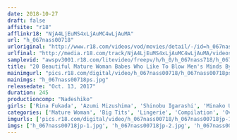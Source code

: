 ```yaml
---
date: 2018-10-27
draft: false
affsite: "r18"
afflinkr18: "NjA4LjEuMS4xLjAuMC4wLjAuMA"
url: "h_067nass00718"
urloriginal: "http://www.r18.com/videos/vod/movies/detail/-/id=h_067nass00718"
urlfinal: "http://media.r18.com/track/NjA4LjEuMS4xLjAuMC4wLjAuMA/videos/vod/movies/detail/-/id=h_067nass00718"
samplevid: "awspv3001.r18.com/litevideo/freepv/h/h_0/h_067nass718/h_067nass718_dmb_w.mp4"
title: "20 Beautiful Mature Woman Babes Who Like To Blow Men's Minds By Wearing Sexy Lingerie"
mainimgurl: "pics.r18.com/digital/video/h_067nass00718/h_067nass00718ps.jpg"
mainimgs: "h_067nass00718ps.jpg"
releasedate: "Oct. 13, 2017"
duration: 245
productioncomp: "Nadeshiko"
girls: ['Rina Fukada', 'Azumi Mizushima', 'Shinobu Igarashi', 'Minako Uchida', 'Kyoko Maki', 'Yurika Ota', 'Hitomi Honjo', 'Mao Hamasaki', 'Kurea Hasumi', 'Kaori Wakamatsu']
categories: ['Mature Woman', 'Big Tits', 'Lingerie', 'Compilation', 'Over 4 Hours', 'Hi-Def']
imgurls: ['pics.r18.com/digital/video/h_067nass00718/h_067nass00718jp-1.jpg', 'pics.r18.com/digital/video/h_067nass00718/h_067nass00718jp-2.jpg', 'pics.r18.com/digital/video/h_067nass00718/h_067nass00718jp-3.jpg', 'pics.r18.com/digital/video/h_067nass00718/h_067nass00718jp-4.jpg', 'pics.r18.com/digital/video/h_067nass00718/h_067nass00718jp-5.jpg', 'pics.r18.com/digital/video/h_067nass00718/h_067nass00718jp-6.jpg', 'pics.r18.com/digital/video/h_067nass00718/h_067nass00718jp-7.jpg', 'pics.r18.com/digital/video/h_067nass00718/h_067nass00718jp-8.jpg', 'pics.r18.com/digital/video/h_067nass00718/h_067nass00718jp-9.jpg', 'pics.r18.com/digital/video/h_067nass00718/h_067nass00718jp-10.jpg', 'pics.r18.com/digital/video/h_067nass00718/h_067nass00718jp-11.jpg', 'pics.r18.com/digital/video/h_067nass00718/h_067nass00718jp-12.jpg', 'pics.r18.com/digital/video/h_067nass00718/h_067nass00718jp-13.jpg', 'pics.r18.com/digital/video/h_067nass00718/h_067nass00718jp-14.jpg', 'pics.r18.com/digital/video/h_067nass00718/h_067nass00718jp-15.jpg', 'pics.r18.com/digital/video/h_067nass00718/h_067nass00718jp-16.jpg', 'pics.r18.com/digital/video/h_067nass00718/h_067nass00718jp-17.jpg', 'pics.r18.com/digital/video/h_067nass00718/h_067nass00718jp-18.jpg', 'pics.r18.com/digital/video/h_067nass00718/h_067nass00718jp-19.jpg', 'pics.r18.com/digital/video/h_067nass00718/h_067nass00718jp-20.jpg']
imgs: ['h_067nass00718jp-1.jpg', 'h_067nass00718jp-2.jpg', 'h_067nass00718jp-3.jpg', 'h_067nass00718jp-4.jpg', 'h_067nass00718jp-5.jpg', 'h_067nass00718jp-6.jpg', 'h_067nass00718jp-7.jpg', 'h_067nass00718jp-8.jpg', 'h_067nass00718jp-9.jpg', 'h_067nass00718jp-10.jpg', 'h_067nass00718jp-11.jpg', 'h_067nass00718jp-12.jpg', 'h_067nass00718jp-13.jpg', 'h_067nass00718jp-14.jpg', 'h_067nass00718jp-15.jpg', 'h_067nass00718jp-16.jpg', 'h_067nass00718jp-17.jpg', 'h_067nass00718jp-18.jpg', 'h_067nass00718jp-19.jpg', 'h_067nass00718jp-20.jpg']
---
```

